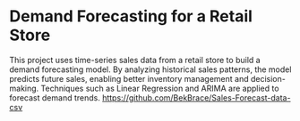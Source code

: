 # Demand Forecasting for a Retail Store
This project uses time-series sales data from a retail store to build a demand forecasting model. By analyzing historical sales patterns, the model predicts future sales, enabling better inventory management and decision-making. Techniques such as Linear Regression and ARIMA are applied to forecast demand trends.
https://github.com/BekBrace/Sales-Forecast-data-csv
